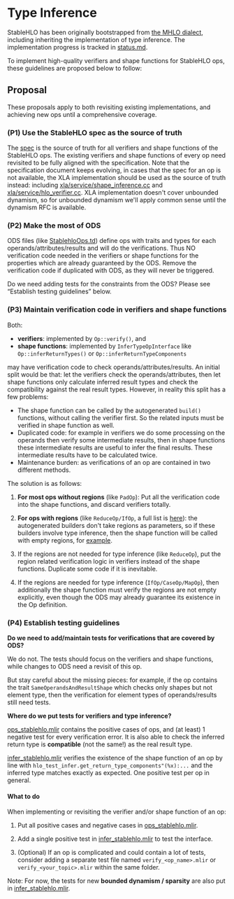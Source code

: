 # Type Inference

StableHLO has been originally bootstrapped from
[the MHLO dialect](https://github.com/tensorflow/mlir-hlo#meta-hlo-dialect-mhlo),
including inheriting the implementation of type inference. The implementation
progress is tracked in
[status.md](https://github.com/openxla/stablehlo/blob/main/docs/status.md).

To implement high-quality verifiers and shape functions for StableHLO ops, these
guidelines are proposed below to follow:

## Proposal

These proposals apply to both revisiting existing implementations, and achieving
new ops until a comprehensive coverage.

### (P1) Use the StableHLO spec as the source of truth

The [spec](https://github.com/openxla/stablehlo/blob/main/docs/spec.md) is the
source of truth for all verifiers and shape functions of the StableHLO ops. The
existing verifiers and shape functions of every op need revisited to be fully
aligned with the specification. Note that the specification document keeps
evolving, in cases that the spec for an op is not available, the XLA
implementation should be used as the source of truth instead: including
[xla/service/shape\_inference.cc](https://github.com/tensorflow/tensorflow/blob/master/tensorflow/compiler/xla/service/shape_inference.cc)
and [xla/service/hlo\_verifier.cc](https://github.com/tensorflow/tensorflow/blob/master/tensorflow/compiler/xla/service/hlo_verifier.cc).
XLA implementation doesn't cover unbounded dynamism, so for unbounded dynamism
we'll apply common sense until the dynamism RFC is available.

### (P2) Make the most of ODS

ODS files (like
[StablehloOps.td](https://github.com/openxla/stablehlo/blob/main/stablehlo/dialect/StablehloOps.td))
define ops with traits and types for each operands/attributes/results and will
do the verifications. Thus NO verification code needed in the verifiers or
shape functions for the properties which are already guaranteed by the ODS.
Remove the verification code if duplicated with ODS, as they will never be
triggered.

Do we need adding tests for the constraints from the ODS? Please see “Establish
testing guidelines” below.

### (P3) Maintain verification code in verifiers and shape functions

Both:

  - **verifiers**: implemented by `Op::verify()`, and
  - **shape functions**: implemented by `InferTypeOpInterface` like
    `Op::inferReturnTypes()` or `Op::inferReturnTypeComponents`

may have verification code to check operands/attributes/results. An initial
split would be that: let the verifiers check the operands/attributes, then let
shape functions only calculate inferred result types and check the
compatibility against the real result types. However, in reality this split has
a few problems:

  - The shape function can be called by the autogenerated `build()` functions,
    without calling the verifier first. So the related inputs must be verified
    in shape function as well.
  - Duplicated code: for example in verifiers we do some processing on the
    operands then verify some intermediate results, then in shape functions
    these intermediate results are useful to infer the final results. These
    intermediate results have to be calculated twice.
  - Maintenance burden: as verifications of an op are contained in two different
    methods.

The solution is as follows:

1. **For most ops without regions** (like `PadOp`): Put all the verification
   code into the shape functions, and discard verifiers totally.

2. **For ops with regions** (like `ReduceOp/IfOp`, a full list is
   [here](https://github.com/openxla/stablehlo/pull/401)): the autogenerated
   builders don't take regions as parameters, so if these builders involve type
   inference, then the shape function will be called with empty regions, for
   [example](https://github.com/tensorflow/mlir-hlo/blob/129ae36971a9e3e110d8b91b91a150942d13ff81/mhlo/transforms/mhlo_canonicalize_reduction/mhlo_canonicalize_reduction.cc#L221).

  1. If the regions are not needed for type inference (like `ReduceOp`), put
     the region related verification logic in verifiers instead of the shape
     functions. Duplicate some code if it is inevitable.

  2. If the regions are needed for type inference (`IfOp/CaseOp/MapOp`), then
     additionally the shape function must verify the regions are not empty
     explicitly, even though the ODS may already guarantee its existence in
     the Op definition.

### (P4) Establish testing guidelines

**Do we need to add/maintain tests for verifications that are covered by ODS?**

We do not. The tests should focus on the verifiers and shape functions, while
changes to ODS need a revisit of this op.

But stay careful about the missing pieces: for example, if the op contains the
trait `SameOperandsAndResultShape` which checks only shapes but not element
type, then the verification for element types of operands/results still need
tests.

**Where do we put tests for verifiers and type inference?**

[ops\_stablehlo.mlir](https://github.com/openxla/stablehlo/blob/main/stablehlo/tests/ops_stablehlo.mlir)
contains the positive cases of ops, and (at least) 1 negative test for every
verification error. It is also able to check the inferred return type
is **compatible** (not the same!) as the real result type.

[infer\_stablehlo.mlir](https://github.com/openxla/stablehlo/blob/main/stablehlo/tests/infer_stablehlo.mlir)
verifies the existence of the shape function of an op by line with
`hlo_test_infer.get_return_type_components"(%x):...` and the inferred type
matches exactly as expected. One positive test per op in general.

#### What to do

When implementing or revisiting the verifier and/or shape function of an op:

1. Put all positive cases and negative cases in
   [ops\_stablehlo.mlir](https://github.com/openxla/stablehlo/blob/main/stablehlo/tests/ops_stablehlo.mlir).

2. Add a single positive test in
   [infer\_stablehlo.mlir](https://github.com/openxla/stablehlo/blob/main/stablehlo/tests/infer_stablehlo.mlir)
   to test the interface.

3. (Optional) If an op is complicated and could contain a lot of tests, consider
   adding a separate test file named `verify_<op_name>.mlir` or
   `verify_<your_topic>.mlir` within the same folder.

Note: For now, the tests for new **bounded dynamism / sparsity** are also put in
[infer\_stablehlo.mlir](https://github.com/openxla/stablehlo/blob/main/stablehlo/tests/infer_stablehlo.mlir).
